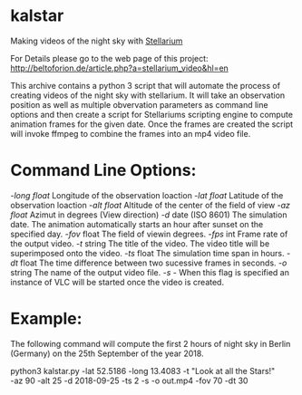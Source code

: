 # kalstar
 Making videos of the night sky with [Stellarium](https://stellarium.org)
 
 For Details please go to the web page of this project:
 http://beltoforion.de/article.php?a=stellarium_video&hl=en
 
This archive contains a python 3 script that will automate the process of creating videos of the night sky with stellarium. It will take an observation position as well as multiple obvervation parameters as command line options and then create a script for Stellariums scripting engine to compute animation frames for the given date. Once the frames are created the script will invoke ffmpeg to combine the frames into an mp4 video file.

# Command Line Options:

_-long 	float_ Longitude of the observation loaction
_-lat 	float_ Latitude of the observation loaction
_-alt 	float_ Altitude of the center of the field of view
_-az 	float_ 	Azimut in degrees (View direction)
_-d_ 	date (ISO 8601) 	The simulation date. The animation automatically starts an hour after sunset on the specified day.
_-fov_ 	float 	The field of viewin degrees.
_-fps_ 	int 	Frame rate of the output video.
_-t_ 	string 	The title of the video. The video title will be superimposed onto the video.
_-ts_ 	float 	The simulation time span in hours.
_-dt_ 	float 	The time difference between two sucessive frames in seconds.
_-o_ 	string 	The name of the output video file.
_-s_ 	- 	When this flag is specified an instance of VLC will be started once the video is created.

# Example:

The following command will compute the first 2 hours of night sky in Berlin (Germany) on the 25th September of the year 2018. 

python3 kalstar.py -lat 52.5186 -long 13.4083 -t "Look at all the Stars!" \
                   -az 90 -alt 25 -d 2018-09-25 -ts 2 -s -o out.mp4 -fov 70 -dt 30
